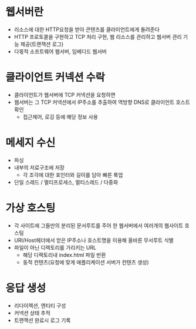 # 웹서버란
- 리소스에 대한 HTTP요청을 받아 콘텐츠를 클라이언트에게 돌려준다
- HTTP 프로토콜을 구현하고 TCP 처리 구현, 웹 리소스를 관리하고 웹서버 관리 기능 제공(트랜잭션 로그)
- 다몫적 소프트웨어 웹서버, 임베디드 웹서버

# 클라이언트 커넥션 수락
- 클라이언트가 웹서버에 TCP 커넥션을 요청하면
- 웹서버는 그 TCP 커넥션에서 IP주소를 추출하여 역방향 DNS로 클라이언트 호스트 확인
  - 접근제어, 로깅 등에 해당 정보 사용
 
# 메세지 수신
- 파싱
- 내부의 저료구조에 저장
  - 각 조각에 대한 포인터와 길이를 담아 빠른 룩업
- 단일 스레드 / 멀티프로세스, 멀티스레드 / 다중화


# 가상 호스팅
- 각 사이트에 그들만의 분리된 문서루트를 주어 한 웹서버에서 여러개의 웹사이트 호스팅
- URI/Host헤더에서 얻은 IP주소나 호스트명을 이용해 올바른 무서루트 식별
- 파일이 아닌 디렉토리를 가리키는 URL
  - 해당 디렉토리내 index.html 파일 반환
  - 동적 컨텐츠(요청에 맞게 애플리케이션 서버가 컨텐츠 생성)
 
# 응답 생성
- 리다이렉션, 엔티티 구성
- 커넥션 상태 추적
- 트랜잭션 완료시 로그 기록
